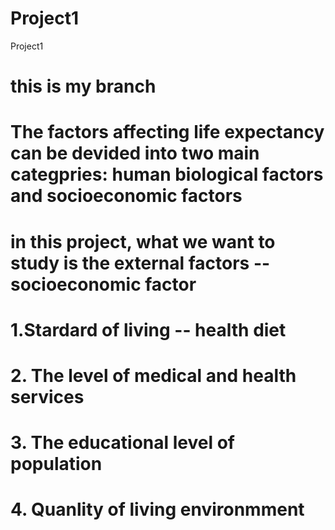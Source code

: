 # Project1
Project1
# this is my branch
# The factors affecting life expectancy can be devided into two main categpries: human biological factors and socioeconomic factors 
# in this project, what we want to study is the external factors -- socioeconomic factor
# 1.Stardard of living -- health diet
# 2. The level of medical and health services
# 3. The educational level of population
# 4. Quanlity of living environmment
